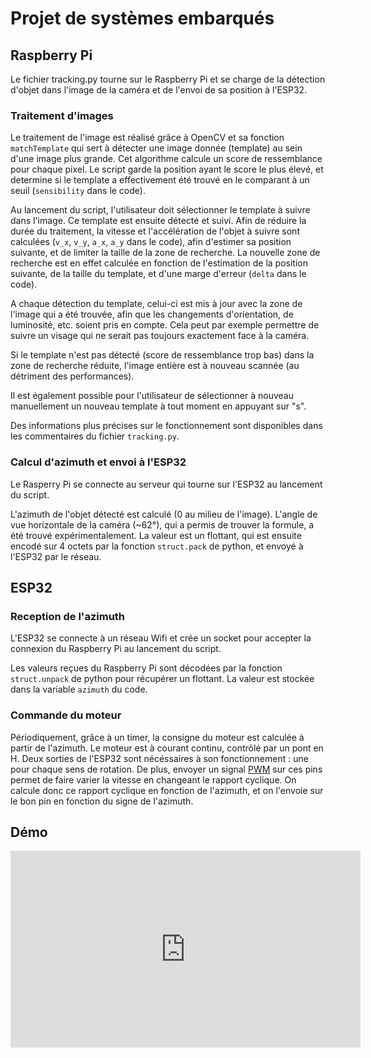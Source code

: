 Projet de systèmes embarqués
============================

Raspberry Pi
------------

Le fichier tracking.py tourne sur le Raspberry Pi et se charge de la détection d'objet dans l'image de la caméra et de l'envoi de sa position à l'ESP32.

### Traitement d'images

Le traitement de l'image est réalisé grâce à OpenCV et sa fonction `matchTemplate` qui sert à détecter une image donnée (template) au sein d'une image plus grande. Cet algorithme calcule un score de ressemblance pour chaque pixel. Le script garde la position ayant le score le plus élevé, et determine si le template a effectivement été trouvé en le comparant à un seuil (`sensibility` dans le code).

Au lancement du script, l'utilisateur doit sélectionner le template à suivre dans l'image. Ce template est ensuite détecté et suivi. Afin de réduire la durée du traitement, la vitesse et l'accélération de l'objet à suivre sont calculées (`v_x`, `v_y`, `a_x`, `a_y` dans le code), afin d'estimer sa position suivante, et de limiter la taille de la zone de recherche. La nouvelle zone de recherche est en effet calculée en fonction de l'estimation de la position suivante, de la taille du template, et d'une marge d'erreur (`delta` dans le code).

A chaque détection du template, celui-ci est mis à jour avec la zone de l'image qui a été trouvée, afin que les changements d'orientation, de luminosité, etc. soient pris en compte. Cela peut par exemple permettre de suivre un  visage qui ne serait pas toujours exactement face à la caméra.

Si le template n'est pas détecté (score de ressemblance trop bas) dans la zone de recherche réduite, l'image entière est à nouveau scannée (au détriment des performances).

Il est également possible pour l'utilisateur de sélectionner à nouveau manuellement un nouveau template à tout moment en appuyant sur "s".

Des informations plus précises sur le fonctionnement sont disponibles dans les commentaires du fichier `tracking.py`.

### Calcul d'azimuth et envoi à l'ESP32

Le Rasperry Pi se connecte au serveur qui tourne sur l'ESP32 au lancement du script.

L'azimuth de l'objet détecté est calculé (0 au milieu de l'image). L'angle de vue horizontale de la caméra (~62°), qui a permis de trouver la formule, a été trouvé expérimentalement. La valeur est un flottant, qui est ensuite encodé sur 4 octets par la fonction `struct.pack` de python, et envoyé à l'ESP32 par le réseau.

ESP32
------

### Reception de l'azimuth

L'ESP32 se connecte à un réseau Wifi et crée un socket pour accepter la connexion du Raspberry Pi au lancement du script.

Les valeurs reçues du Raspberry Pi sont décodées par la fonction `struct.unpack` de python pour récupérer un flottant. La valeur est stockée dans la variable `azimuth` du code.

### Commande du moteur

Périodiquement, grâce à un timer, la consigne du moteur est calculée à partir de l'azimuth. Le moteur est à courant continu, contrôlé par un pont en H. Deux sorties de l'ESP32 sont nécéssaires à son fonctionnement : une pour chaque sens de rotation. De plus, envoyer un signal [PWM](https://fr.wikipedia.org/wiki/Modulation_de_largeur_d%27impulsion) sur ces pins permet de faire varier la vitesse en changeant le rapport cyclique. On calcule donc ce rapport cyclique en fonction de l'azimuth, et on l'envoie sur le bon pin en fonction du signe de l'azimuth.

Démo
----

<iframe width="560" height="315" src="https://www.youtube.com/embed/6z1_OGObuqY" title="YouTube video player" frameborder="0" allow="accelerometer; autoplay; clipboard-write; encrypted-media; gyroscope; picture-in-picture" allowfullscreen></iframe>

